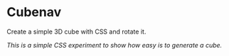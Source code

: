 Cubenav
==========

Create a simple 3D cube with CSS and rotate it.

*This is a simple CSS experiment to show how easy is to generate a cube.*